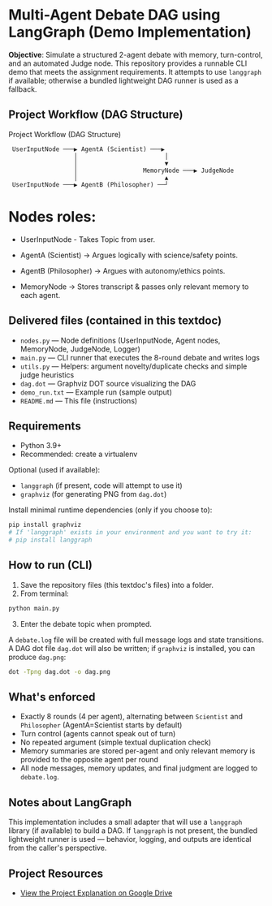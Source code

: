 # Multi-Agent Debate DAG using LangGraph (Demo Implementation)

**Objective**: Simulate a structured 2-agent debate with memory, turn-control, and an automated Judge node. This repository provides a runnable CLI demo that meets the assignment requirements. It attempts to use `langgraph` if available; otherwise a bundled lightweight DAG runner is used as a fallback.

## Project Workflow (DAG Structure)
Project Workflow (DAG Structure)
```text
 UserInputNode ───▶ AgentA (Scientist) ───▶
                  │                        │
                  │                        ▼
                  │                  MemoryNode ───▶ JudgeNode
                  │                        ▲
 UserInputNode ───▶ AgentB (Philosopher) ──┘
``` 

# Nodes roles:
- UserInputNode - Takes Topic from user.
- AgentA (Scientist) → Argues logically with science/safety points.

- AgentB (Philosopher) → Argues with autonomy/ethics points.

- MemoryNode → Stores transcript & passes only relevant memory to each agent.


## Delivered files (contained in this textdoc)
- `nodes.py`         — Node definitions (UserInputNode, Agent nodes, MemoryNode, JudgeNode, Logger)
- `main.py`          — CLI runner that executes the 8-round debate and writes logs
- `utils.py`         — Helpers: argument novelty/duplicate checks and simple judge heuristics
- `dag.dot`          — Graphviz DOT source visualizing the DAG
- `demo_run.txt`     — Example run (sample output)
- `README.md`        — This file (instructions)

## Requirements
- Python 3.9+
- Recommended: create a virtualenv

Optional (used if available):
- `langgraph` (if present, code will attempt to use it)
- `graphviz` (for generating PNG from `dag.dot`)

Install minimal runtime dependencies (only if you choose to):
```bash
pip install graphviz
# If 'langgraph' exists in your environment and you want to try it:
# pip install langgraph
```

## How to run (CLI)
1. Save the repository files (this textdoc's files) into a folder.
2. From terminal:
```bash
python main.py
```
3. Enter the debate topic when prompted.

A `debate.log` file will be created with full message logs and state transitions. A DAG dot file `dag.dot` will also be written; if `graphviz` is installed, you can produce `dag.png`:
```bash
dot -Tpng dag.dot -o dag.png
```

## What's enforced
- Exactly 8 rounds (4 per agent), alternating between `Scientist` and `Philosopher` (AgentA=Scientist starts by default)
- Turn control (agents cannot speak out of turn)
- No repeated argument (simple textual duplication check)
- Memory summaries are stored per-agent and only relevant memory is provided to the opposite agent per round
- All node messages, memory updates, and final judgment are logged to `debate.log`.

## Notes about LangGraph
This implementation includes a small adapter that will use a `langgraph` library (if available) to build a DAG. If `langgraph` is not present, the bundled lightweight runner is used — behavior, logging, and outputs are identical from the caller's perspective.

## Project Resources

- [View the Project Explanation on Google Drive](https://drive.google.com/file/d/18T2j3bFfGoxGAGGs5fCIwzE68wIiQvA/view?usp=sharing)
